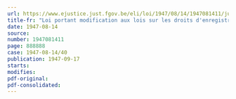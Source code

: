 ```yaml
---
url: https://www.ejustice.just.fgov.be/eli/loi/1947/08/14/1947081411/justel
title-fr: "Loi portant modification aux lois sur les droits d'enregistrement, d'hypothèque, de greffe, de succession, de timbre et les taxes assimilées au timbre et majorant les amendes pénales"
date: 1947-08-14
source:
number: 1947081411
page: 888888
case: 1947-08-14/40
publication: 1947-09-17
starts:
modifies:
pdf-original:
pdf-consolidated:
---
```


